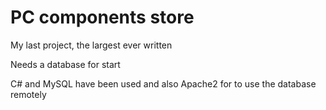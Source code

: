 # PC components store
My last project, the largest ever written

Needs a database for start

C# and MySQL have been used and also Apache2 for to use the database remotely
